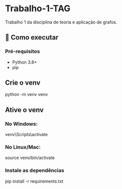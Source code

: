 # Trabalho-1-TAG
Trabalho 1 da disciplina de teoria e aplicação de grafos.

## 🚀 Como executar

### Pré-requisitos

- Python 3.8+
- pip

## Crie o venv
python -m venv venv

## Ative o venv

### No Windows:
venv\Scripts\activate

### No Linux/Mac:
source venv/bin/activate

### Instale as dependências
pip install -r requirements.txt
